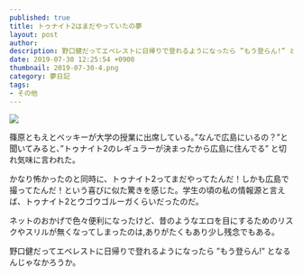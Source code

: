 ```yaml
---
published: true
title: トゥナイト2はまだやっていたの夢
layout: post
author: 
description: 野口健だってエベレストに日帰りで登れるようになったら ”もう登らん!” となる
date: 2019-07-30 12:25:54 +0900
thumbnail: 2019-07-30-4.png
category: 夢日記
tags:
- その他
---
```


![]({{site.baseurl}}/assets/img/2019-07-30-4.png)

篠原ともえとベッキーが大学の授業に出席している。”なんで広島にいるの？”と聞いてみると、”トゥナイト2のレギュラーが決まったから広島に住んでる” と切れ気味に言われた。

かなり怖かったのと同時に、トゥナイト2ってまだやってたんだ！しかも広島で撮ってたんだ！という喜びに似た驚きを感じた。学生の頃の私の情報源と言えば、トゥナイト2とウゴウゴルーガくらいだったのだ。

ネットのおかげで色々便利になったけど、昔のようなエロを目にするためのリスクやスリルが無くなってしまったのは,ありがたくもあり少し残念でもある。

野口健だってエベレストに日帰りで登れるようになったら ”もう登らん!” となるんじゃなかろうか。


